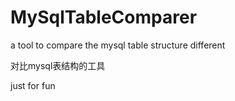 # MySqlTableComparer
a tool to compare the mysql table structure different

对比mysql表结构的工具

just for fun
